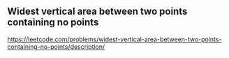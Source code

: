 ## Widest vertical area between two points containing no points
https://leetcode.com/problems/widest-vertical-area-between-two-points-containing-no-points/description/

